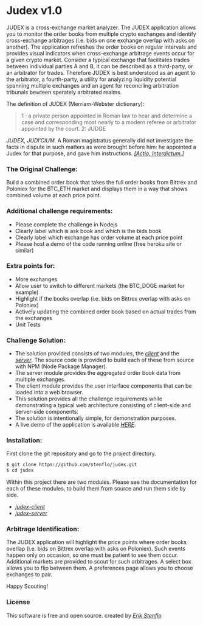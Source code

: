 # Judex v1.0

JUDEX is a cross-exchange market analyzer. The JUDEX application allows you to monitor the order books from multiple crypto exchanges and identify cross-exchange arbitrages (i.e. bids on one exchange overlap with asks on another). The application refreshes the order books on regular intervals and provides visual indicators when cross-exchange arbitrage events occur for a given crypto market. Consider a typical exchange that facilitates trades between individual parties A and B, it can be described as a third-party, or an arbitrator for trades. Therefore JUDEX is best understood as an agent to the arbitrator, a fourth-party, a utility for analyzing liquidity potential spanning multiple exchanges and an agent for reconciling arbitration tribunals bewteen sperately arbitrated realms.

The definition of JUDEX (Merriam-Webster dictionary):
> 1 : a private person appointed in Roman law to hear and determine a case and corresponding most nearly to a modern referee or arbitrator appointed by the court.
> 2: JUDGE

*JUDEX, JUDI′CIUM.* A Roman magistratus generally did not investigate the facts in dispute in such matters as were brought before him: he appointed a Judex for that purpose, and gave him instructions. *[[Actio, Interdictum.]](http://penelope.uchicago.edu/Thayer/E/Roman/Texts/secondary/SMIGRA*/Judex.html)*

### The Original Challenge:
Build a combined order book that takes the full order books from Bittrex and Poloniex for the BTC_ETH market and displays them in a way that shows combined volume at each price point.

### Additional challenge requirements:
* Please complete the challenge in Nodejs
* Clearly label which is ask book and which is the bids book
* Clearly label which exchange has order volume at each price point
* Please host a demo of the code running online (free heroku site or similar)

### Extra points for:
* More exchanges
* Allow user to switch to different markets (the BTC_DOGE market for example)
* Highlight if the books overlap (i.e. bids on Bittrex overlap with asks on Poloniex)
* Actively updating the combined order book based on actual trades from the exchanges
* Unit Tests

### Challenge Solution:
* The solution provided consists of two modules, the *[client](./judex-client)* and the *[server](./judex-server)*. The source code is provided to build each of these from source with NPM (Node Package Manager).
* The server module provides the aggregated order book data from multiple exchanges.
* The client module provides the user interface components that can be loaded into a web browser.
* This solution provides all the challenge requirements while demonstrating a typical web architecture consisting of client-side and server-side components.
* The solution is intentionally simple, for demonstration purposes.
* A live demo of the application is available *[HERE](http://judex.exchange)*.

### Installation:
First clone the git repository and go to the project directory.
```sh
$ git clone https://github.com/stenflo/judex.git
$ cd judex
```

Within this project there are two modules. Please see the documentation for each of these modules, to build them from source and run them side by side.
* *[judex-client](./judex-client)*
* *[judex-server](./judex-server)*

### Arbitrage Identification:
The JUDEX application will highlight the price points where order books overlap (i.e. bids on Bittrex overlap with asks on Poloniex). Such events happen only on occasion, so one must be patient to see them occur. Additional markets are provided to scout for such arbitrages. A select box allows you to flip between them. A preferences page allows you to choose exchanges to pair.

Happy Scouting!

### License
This software is free and open source.
created by *[Erik Stenflo](https://github.com/stenflo)*
